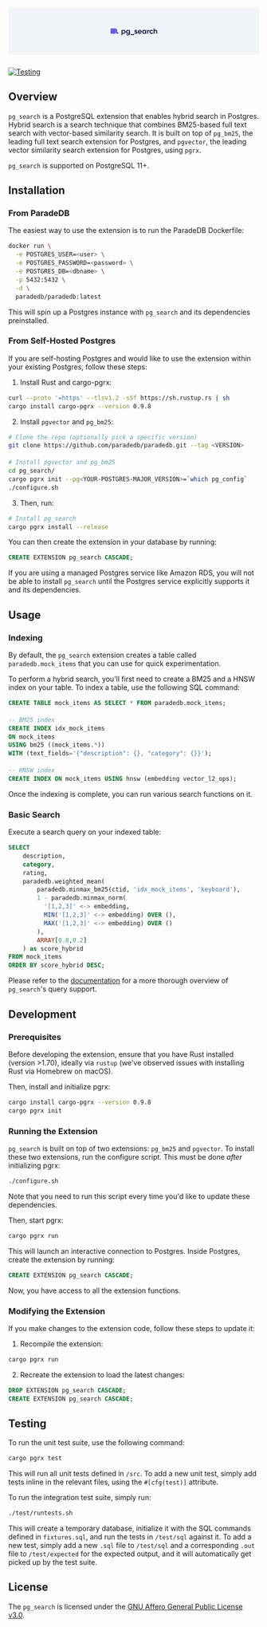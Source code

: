 <h1 align="center">
  <img src="../docs/logo/pg_search.svg" alt="pg_search" width="600px"></a>
<br>
</h1>

[![Testing](https://github.com/paradedb/paradedb/actions/workflows/test-pg_search.yml/badge.svg)](https://github.com/paradedb/paradedb/actions/workflows/test-pg_search.yml)

## Overview

`pg_search` is a PostgreSQL extension that enables hybrid search in Postgres. Hybrid search is a search technique
that combines BM25-based full text search with vector-based similarity search. It is built on top of `pg_bm25`, the leading full text search extension for Postgres, and `pgvector`, the leading vector similarity search extension for Postgres, using `pgrx`.

`pg_search` is supported on PostgreSQL 11+.

## Installation

### From ParadeDB

The easiest way to use the extension is to run the ParadeDB Dockerfile:

```bash
docker run \
  -e POSTGRES_USER=<user> \
  -e POSTGRES_PASSWORD=<password> \
  -e POSTGRES_DB=<dbname> \
  -p 5432:5432 \
  -d \
  paradedb/paradedb:latest
```

This will spin up a Postgres instance with `pg_search` and its dependencies preinstalled.

### From Self-Hosted Postgres

If you are self-hosting Postgres and would like to use the extension within your existing
Postgres, follow these steps:

1. Install Rust and cargo-pgrx:

```bash
curl --proto '=https' --tlsv1.2 -sSf https://sh.rustup.rs | sh
cargo install cargo-pgrx --version 0.9.8
```

2. Install `pgvector` and `pg_bm25`:

```bash
# Clone the repo (optionally pick a specific version)
git clone https://github.com/paradedb/paradedb.git --tag <VERSION>

# Install pgvector and pg_bm25
cd pg_search/
cargo pgrx init --pg<YOUR-POSTGRES-MAJOR_VERSION>=`which pg_config`
./configure.sh
```

3. Then, run:

```bash
# Install pg_search
cargo pgrx install --release
```

You can then create the extension in your database by running:

```sql
CREATE EXTENSION pg_search CASCADE;
```

If you are using a managed Postgres service like Amazon RDS, you will not be able to install `pg_search` until the Postgres service explicitly supports it and its dependencies.

## Usage

### Indexing

By default, the `pg_search` extension creates a table called `paradedb.mock_items`
that you can use for quick experimentation.

To perform a hybrid search, you'll first need to create a BM25 and a HNSW index on
your table. To index a table, use the following SQL command:

```sql
CREATE TABLE mock_items AS SELECT * FROM paradedb.mock_items;

-- BM25 index
CREATE INDEX idx_mock_items
ON mock_items
USING bm25 ((mock_items.*))
WITH (text_fields='{"description": {}, "category": {}}');

-- HNSW index
CREATE INDEX ON mock_items USING hnsw (embedding vector_l2_ops);
```

Once the indexing is complete, you can run various search functions on it.

### Basic Search

Execute a search query on your indexed table:

```sql
SELECT
    description,
    category,
    rating,
    paradedb.weighted_mean(
        paradedb.minmax_bm25(ctid, 'idx_mock_items', 'keyboard'),
        1 - paradedb.minmax_norm(
          '[1,2,3]' <-> embedding,
          MIN('[1,2,3]' <-> embedding) OVER (),
          MAX('[1,2,3]' <-> embedding) OVER ()
        ),
        ARRAY[0.8,0.2]
    ) as score_hybrid
FROM mock_items
ORDER BY score_hybrid DESC;
```

Please refer to the [documentation](https://docs.paradedb.com/search/hybrid) for a more thorough overview of `pg_search`'s query support.

## Development

### Prerequisites

Before developing the extension, ensure that you have Rust installed
(version >1.70), ideally via `rustup` (we've observed issues with installing Rust
via Homebrew on macOS).

Then, install and initialize pgrx:

```bash
cargo install cargo-pgrx --version 0.9.8
cargo pgrx init
```

### Running the Extension

`pg_search` is built on top of two extensions: `pg_bm25` and `pgvector`. To install
these two extensions, run the configure script. This must be done _after_ initializing
pgrx:

```bash
./configure.sh
```

Note that you need to run this script every time you'd like to update these dependencies.

Then, start pgrx:

```bash
cargo pgrx run
```

This will launch an interactive connection to Postgres. Inside Postgres, create
the extension by running:

```sql
CREATE EXTENSION pg_search CASCADE;
```

Now, you have access to all the extension functions.

### Modifying the Extension

If you make changes to the extension code, follow these steps to update it:

1. Recompile the extension:

```bash
cargo pgrx run
```

2. Recreate the extension to load the latest changes:

```sql
DROP EXTENSION pg_search CASCADE;
CREATE EXTENSION pg_search CASCADE;
```

## Testing

To run the unit test suite, use the following command:

```bash
cargo pgrx test
```

This will run all unit tests defined in `/src`. To add a new unit test, simply add
tests inline in the relevant files, using the `#[cfg(test)]` attribute.

To run the integration test suite, simply run:

```bash
./test/runtests.sh
```

This will create a temporary database, initialize it with the SQL commands defined
in `fixtures.sql`, and run the tests in `/test/sql` against it. To add a new test,
simply add a new `.sql` file to `/test/sql` and a corresponding `.out` file to
`/test/expected` for the expected output, and it will automatically get picked up
by the test suite.

## License

The `pg_search` is licensed under the [GNU Affero General Public License v3.0](../LICENSE).

